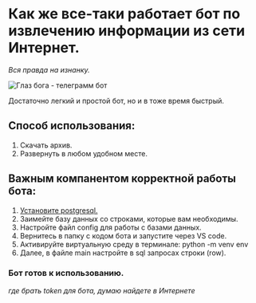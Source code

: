 # Как же все-таки работает бот по извлечению информации из сети Интернет.

_Вся правда на изнанку._

![Глаз бога - телеграмм бот](https://vestnik19.kz/uploads/news/3113/news3113.jpg)

Достаточно легкий и простой бот, но и в тоже время быстрый.

## Способ использования:

1. Скачать архив.
2. Развернуть в любом удобном месте.
   
## Важным компанентом корректной работы бота:

1. [Установите postgresql.](https://www.postgresql.org/download/)
2. Заимейте базу данных со строками, которые вам необходимы.
3. Настройте файл config для работы с базами данных.
4. Вернитесь в папку с кодом бота и запустите через VS code.
5. Активируйте виртуальную среду в терминале: python -m venv env
6. Далее, в файле main настройте в sql запросах строки (row).

### Бот готов к использованию.

_где брать token для бота, думаю найдете в Интернете_

